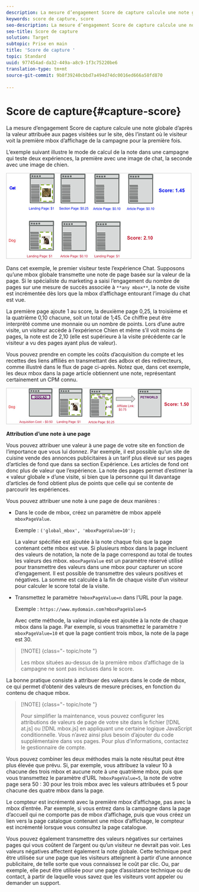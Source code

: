 ```yaml
---
description: La mesure d’engagement Score de capture calcule une note globale d’après la valeur attribuée aux pages visitées sur le site, dès l’instant où le visiteur voit la première mbox d’affichage de la campagne pour la première fois.
keywords: score de capture, score
seo-description: La mesure d’engagement Score de capture calcule une note globale d’après la valeur attribuée aux pages visitées sur le site, dès l’instant où le visiteur voit la première mbox d’affichage de la campagne pour la première fois.
seo-title: Score de capture
solution: Target
subtopic: Prise en main
title: 'Score de capture '
topic: Standard
uuid: 977454ad-da32-449a-a8c9-1f3c75220be6
translation-type: tm+mt
source-git-commit: 9b8f39240cbbd7a494d74dc0016ed666a58fd870

---
```



# Score de capture{#capture-score}

La mesure d’engagement Score de capture calcule une note globale d’après la valeur attribuée aux pages visitées sur le site, dès l’instant où le visiteur voit la première mbox d’affichage de la campagne pour la première fois.

L’exemple suivant illustre le mode de calcul de la note dans une campagne qui teste deux expériences, la première avec une image de chat, la seconde avec une image de chien.

![](assets/example_score.png)

Dans cet exemple, le premier visiteur teste l’expérience Chat. Supposons qu’une mbox globale transmette une note de page basée sur la valeur de la page. Si le spécialiste du marketing a saisi l’engagement du nombre de pages sur une mesure de succès associée à `**any mbox**`, la note de visite est incrémentée dès lors que la mbox d’affichage entourant l’image du chat est vue.

La première page ajoute 1 au score, la deuxième page 0,25, la troisième et la quatrième 0,10 chacune, soit un total de 1;45. Ce chiffre peut être interprété comme une monnaie ou un nombre de points. Lors d’une autre visite, un visiteur accède à l’expérience Chien et même s’il voit moins de pages, la note est de 2,10 (elle est supérieure à la visite précédente car le visiteur a vu des pages ayant plus de valeur).

Vous pouvez prendre en compte les coûts d’acquisition du compte et les recettes des liens affiliés en transmettant des adbox et des redirecteurs, comme illustré dans le flux de page ci-après. Notez que, dans cet exemple, les deux mbox dans la page article obtiennent une note, représentant certainement un CPM connu.

![](assets/example_score2.png)

**Attribution d’une note à une page**

Vous pouvez attribuer une valeur à une page de votre site en fonction de l’importance que vous lui donnez. Par exemple, il est possible qu’un site de cuisine vende des annonces publicitaires à un tarif plus élevé sur ses pages d’articles de fond que dans sa section Expérience. Les articles de fond ont donc plus de valeur que l’expérience. La note des pages permet d’estimer la « valeur globale » d’une visite, si bien que la personne qui lit davantage d’articles de fond obtient plus de points que celle qui se contente de parcourir les expériences.

Vous pouvez attribuer une note à une page de deux manières :

* Dans le code de mbox, créez un paramètre de mbox appelé `mboxPageValue`.

   Exemple : `('global_mbox', 'mboxPageValue=10');`

   La valeur spécifiée est ajoutée à la note chaque fois que la page contenant cette mbox est vue. Si plusieurs mbox dans la page incluent des valeurs de notation, la note de la page correspond au total de toutes les valeurs des mbox. `mboxPageValue` est un paramètre réservé utilisé pour transmettre des valeurs dans une mbox pour capturer un score d’engagement. Il est possible de transmettre des valeurs positives et négatives. La somme est calculée à la fin de chaque visite d’un visiteur pour calculer le score total de la visite.

* Transmettez le paramètre `?mboxPageValue=n` dans l’URL pour la page.

   Exemple : `https://www.mydomain.com?mboxPageValue=5`

   Avec cette méthode, la valeur indiquée est ajoutée à la note de chaque mbox dans la page. Par exemple, si vous transmettez le paramètre `?mboxPageValue=10` et que la page contient trois mbox, la note de la page est 30.

>[!NOTE] {class=&quot;- topic/note &quot;}
>
>Les mbox situées au-dessus de la première mbox d’affichage de la campagne ne sont pas incluses dans le score.

La bonne pratique consiste à attribuer des valeurs dans le code de mbox, ce qui permet d’obtenir des valeurs de mesure précises, en fonction du contenu de chaque mbox.

>[!NOTE] {class=&quot;- topic/note &quot;}
>
>Pour simplifier la maintenance, vous pouvez configurer les attributions de valeurs de page de votre site dans le fichier [!DNL at.js] ou [!DNL mbox.js] en appliquant une certaine logique JavaScript conditionnelle. Vous n’avez ainsi plus besoin d’ajouter du code supplémentaire dans vos pages. Pour plus d’informations, contactez le gestionnaire de compte.

Vous pouvez combiner les deux méthodes mais la note résultat peut être plus élevée que prévu. Si, par exemple, vous attribuez la valeur 10 à chacune des trois mbox et aucune note à une quatrième mbox, puis que vous transmettez le paramètre d’URL `?mboxPageValue=5`, la note de votre page sera 50 : 30 pour les trois mbox avec les valeurs attribuées et 5 pour chacune des quatre mbox dans la page.

Le compteur est incrémenté avec la première mbox d’affichage, pas avec la mbox d’entrée. Par exemple, si vous entrez dans la campagne dans la page d’accueil qui ne comporte pas de mbox d’affichage, puis que vous créez un lien vers la page catalogue contenant une mbox d’affichage, le compteur est incrémenté lorsque vous consultez la page catalogue.

Vous pouvez également transmettre des valeurs négatives sur certaines pages qui vous coûtent de l’argent ou qu’un visiteur ne devrait pas voir. Les valeurs négatives affectent également la note globale. Cette technique peut être utilisée sur une page que les visiteurs atteignent à partir d’une annonce publicitaire, de telle sorte que vous connaissez le coût par clic. Ou, par exemple, elle peut être utilisée pour une page d’assistance technique ou de contact, à partir de laquelle vous savez que les visiteurs vont appeler ou demander un support.
